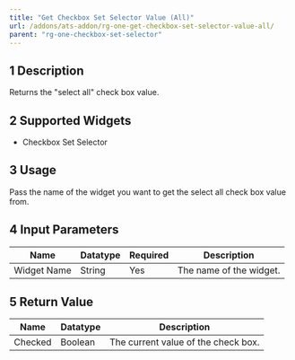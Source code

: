 ```yaml
---
title: "Get Checkbox Set Selector Value (All)"
url: /addons/ats-addon/rg-one-get-checkbox-set-selector-value-all/
parent: "rg-one-checkbox-set-selector"
---
```


## 1 Description

Returns the "select all" check box value.

## 2 Supported Widgets

* Checkbox Set Selector

## 3 Usage

Pass the name of the widget you want to get the select all check box value from.

## 4 Input Parameters

Name | Datatype | Required | Description
---- | -------- | ------- |---------------
Widget Name | String | Yes | The name of the widget.

## 5 Return Value

Name | Datatype | Description
---- | --------- | ---------------
Checked | Boolean | The current value of the check box.
